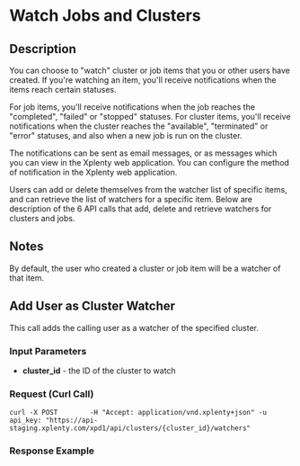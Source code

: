 # Watch Jobs and Clusters

## Description
You can choose to "watch" cluster or job items that you or other users have created. 
If you're watching an item, you'll receive notifications when the items reach certain statuses.

For job items, you'll receive notifications when the job reaches the "completed", "failed" or "stopped" statuses.
For cluster items, you'll receive notifications when the cluster reaches the "available", "terminated" or "error" statuses,
and also when a new job is run on the cluster.

The notifications can be sent as email messages, or as messages which you can view in the Xplenty web application.
You can configure the method of notification in the Xplenty web application.

Users can add or delete themselves from the watcher list of specific items, and can retrieve the list of watchers for a specific item.
Below are description of the 6 API calls that add, delete and retrieve watchers for clusters and jobs.

## Notes
By default, the user who created a cluster or job item will be a watcher of that item.

## Add User as Cluster Watcher
This call adds the calling user as a watcher of the specified cluster.

### Input Parameters
* **cluster_id** - the ID of the cluster to watch

### Request (Curl Call)
```shell
curl -X POST   		-H "Accept: application/vnd.xplenty+json" -u api_key: "https://api-staging.xplenty.com/xpd1/api/clusters/{cluster_id}/watchers"
```

### Response Example
```json

```

